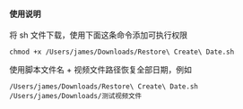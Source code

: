 #### 使用说明
将 sh 文件下载，使用下面这条命令添加可执行权限
```
chmod +x /Users/james/Downloads/Restore\ Create\ Date.sh
```
使用脚本文件名 + 视频文件路径恢复全部日期，例如
```
/Users/james/Downloads/Restore\ Create\ Date.sh /Users/james/Downloads/测试视频文件
```
